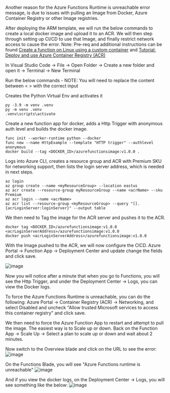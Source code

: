 Another reason for the Azure Functions Runtime is unreachable error message, is due to issues with pulling an Image from Docker, Azure Container Registry or other Image registries. 

After deploying the ARM template, we will run the below commands to create a local docker image and upload it to an ACR. We will then step through setting up CI/CD to use that Image, and finally restrict network access to cause the error.
Note: Pre-req and additional instructions can be found  [Create a function on Linux using a custom container](https://learn.microsoft.com/en-us/azure/azure-functions/functions-create-function-linux-custom-image?pivots=programming-language-python&tabs=in-process%2Cbash%2Cazure-cli%2Cv1) and [Tutorial: Deploy and use Azure Container Registry (ACR)](https://learn.microsoft.com/en-us/azure/aks/tutorial-kubernetes-prepare-acr?tabs=azure-cli)

In Visual Studio Code -> File -> Open Folder -> Create a new folder and open it -> Terminal -> New Terminal

Run the below commands - NOTE: You will need to replace the content between < > with the correct input

Creates the Python Virtual Env and activates it
```
py -3.9 -m venv .venv
py -m venv .venv
.venv\scripts\activate
```

Create a new function app for docker, adds a Http Trigger with anonymous auth level and builds the docker image.
```
func init --worker-runtime python --docker
func new --name HttpExample --template "HTTP trigger" --authlevel anonymous
docker build --tag <DOCKER_ID>/azurefunctionsimage:v1.0.0 .
```

Logs into Azure CLI, creates a resource group and ACR with Premium SKU for networking support, then lists the login server address, which is needed in next steps.
```
az login
az group create --name <myResourceGroup> --location eastus
az acr create --resource-group myResourceGroup --name <acrName> --sku Premium
az acr login --name <acrName>
az acr list --resource-group <myResourceGroup> --query "[].{acrLoginServer:loginServer}" --output table
```
We then need to Tag the image for the ACR server and pushes it to the ACR. 

```
docker tag <DOCKER_ID>/azurefunctionsimage:v1.0.0 <acrLoginServerAddress>/azurefunctionsimage:v1.0.0
docker push <acrLoginServerAddress>/azurefunctionsimage:v1.0.0
```

With the Image pushed to the ACR, we will now configure the CICD.
Azure Portal -> Function App -> Deployment Center and update change the fields and click save.

![image](https://github.com/VinnyBonner/AzureFunctionsRuntimeIsUnreachable/assets/92878154/8bdc86a1-a357-447d-8ea0-e1c8572ae59c)

Now you will notice after a minute that when you go to Functions, you will see the Http Trigger, and under the Deployment Center -> Logs, you can view the Docker logs. 

To force the Azure Functions Runtime is unreachable, you can do the following:
Azure Portal -> Container Registry (ACR) -> Networking, and select Disabled and uncheck "Allow trusted Microsoft services to access this container registry" and click save.

We then need to force the Azure Function App to restart and attempt to pull the image. The easiest way is to Scale up or down. 
Back on the Function App -> Scale Up -> Select a plan to scale up or down and wait about 2 minutes.

Now switch to the Overview blade and click on the URL to see the error:
![image](https://github.com/VinnyBonner/AzureFunctionsRuntimeIsUnreachable/assets/92878154/4978610c-e79f-4a85-b54f-b170922f2999)

On the Functions Blade, you will see "Azure Functions runtime is unreachable"
![image](https://github.com/VinnyBonner/AzureFunctionsRuntimeIsUnreachable/assets/92878154/92d7b42d-df1b-4acb-b3f2-ae30b05e1c16)

And if you view the docker logs, on the Deployment Center -> Logs, you will see something like the below:
![image](https://github.com/VinnyBonner/AzureFunctionsRuntimeIsUnreachable/assets/92878154/3875f82c-068c-4e13-ad88-5c36378b4fcc)




